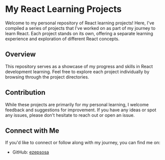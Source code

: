 # My React Learning Projects

Welcome to my personal repository of React learning projects! Here, I've compiled a series of projects that I've worked on as part of my journey to learn React. Each project stands on its own, offering a separate learning experience and exploration of different React concepts.

## Overview
This repository serves as a showcase of my progress and skills in React development learning.
Feel free to explore each project individually by browsing through the project directories.

## Contribution
While these projects are primarily for my personal learning, I welcome feedback and suggestions for improvement. If you have any ideas or spot any issues, please don't hesitate to reach out or open an issue.

## Connect with Me
If you'd like to connect or follow along with my journey, you can find me on:
- GitHub: [ezepsosa](https://github.com/ezepsosa)
